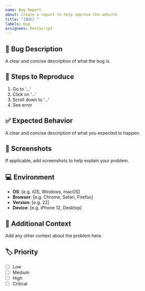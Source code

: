 ```yaml
---
name: Bug Report
about: Create a report to help improve the website
title: "[BUG] "
labels: bug
assignees: DeviScript
---
```


## 🐛 Bug Description

A clear and concise description of what the bug is.

## 🔄 Steps to Reproduce

1. Go to '...'
2. Click on '...'
3. Scroll down to '...'
4. See error

## ✅ Expected Behavior

A clear and concise description of what you expected to happen.

## 📱 Screenshots

If applicable, add screenshots to help explain your problem.

## 💻 Environment

- **OS**: [e.g. iOS, Windows, macOS]
- **Browser**: [e.g. Chrome, Safari, Firefox]
- **Version**: [e.g. 22]
- **Device**: [e.g. iPhone 12, Desktop]

## 📝 Additional Context

Add any other context about the problem here.

## 🏷️ Priority

- [ ] Low
- [ ] Medium
- [ ] High
- [ ] Critical
